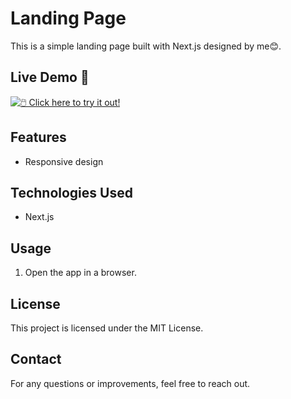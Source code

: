 # Landing Page

This is a simple landing page built with Next.js designed by me😊.

## Live Demo 🚀  
[![🖱️ Click here to try it out!](https://img.shields.io/badge/Try%20it%20Now%20🚀-blue?style=for-the-badge)](https://nechami.vercel.app/)

## Features
- Responsive design

## Technologies Used
- Next.js

## Usage
1. Open the app in a browser.

## License
This project is licensed under the MIT License.

## Contact
For any questions or improvements, feel free to reach out.
